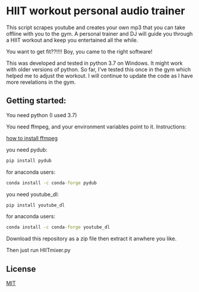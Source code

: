 # HIIT workout personal audio trainer

This script scrapes youtube and creates your own mp3 that you can take offline with you to the gym. A personal trainer and DJ will guide you through a HIIT workout and keep you entertained all the while.

You want to get fit??!!!! Boy, you came to the right software!

This was developed and tested in python 3.7 on Windows. It might work with older versions of python. So far, I've tested this once in the gym which helped me to adjust the workout. I will continue to update the code as I have more revelations in the gym.

## Getting started:

You need python (I used 3.7)

You need ffmpeg, and your environment variables point to it. Instructions:

[how to install ffmpeg](https://www.youtube.com/watch?v=qjtmgCb8NcE)

you need pydub:
```cmd
pip install pydub
```
for anaconda users:
```cmd
conda install -c conda-forge pydub
```
you need youtube_dl:

```cmd
pip install youtube_dl
```
for anaconda users:
```cmd
conda install -c conda-forge youtube_dl
```

Download this repository as a zip file then extract it anwhere you like.

Then just run HIITmixer.py

## License
[MIT](https://choosealicense.com/licenses/mit/)
